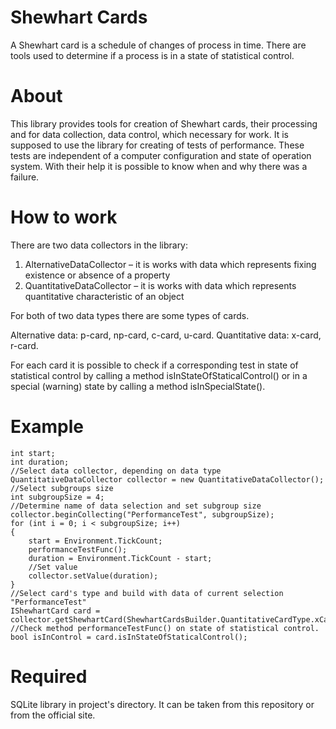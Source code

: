Shewhart Cards
=============
A Shewhart card is a schedule of changes of process in time. There are tools used to determine if a process is in a state of statistical control.

About
=============
This library provides tools for creation of Shewhart cards, their processing and for data collection, data control, which necessary for work.
It is supposed to use the library for creating of tests of performance. These tests are independent of a computer configuration and state of operation system. With their help it is possible to know when and why there was a failure.

How to work
=============
There are two data collectors in the library:
  1. AlternativeDataCollector – it is works with data which represents fixing existence or absence of a property
  2. QuantitativeDataCollector – it is works with data which represents quantitative characteristic of an object

For both of two data types there are some types of cards.

Alternative data: p-card, np-card, c-card, u-card.
Quantitative data: x-card, r-card. 

For each card it is possible to check if a corresponding test in state of statistical control by calling a method isInStateOfStaticalControl() or in a special (warning) state by calling a method
isInSpecialState().

Example
=============
```
int start;
int duration;
//Select data collector, depending on data type
QuantitativeDataCollector collector = new QuantitativeDataCollector();
//Select subgroups size
int subgroupSize = 4;
//Determine name of data selection and set subgroup size
collector.beginCollecting("PerformanceTest", subgroupSize);
for (int i = 0; i < subgroupSize; i++)
{
    start = Environment.TickCount;
    performanceTestFunc();
    duration = Environment.TickCount - start;
    //Set value
    collector.setValue(duration);
}
//Select card's type and build with data of current selection "PerformanceTest"
IShewhartCard card = collector.getShewhartCard(ShewhartCardsBuilder.QuantitativeCardType.xCard);
//Check method performanceTestFunc() on state of statistical control.
bool isInControl = card.isInStateOfStaticalControl();
```
Required
============
SQLite library in project's directory. It can be taken from this repository or from the official site.
